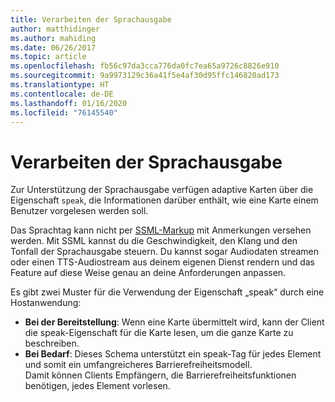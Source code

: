 ```yaml
---
title: Verarbeiten der Sprachausgabe
author: matthidinger
ms.author: mahiding
ms.date: 06/26/2017
ms.topic: article
ms.openlocfilehash: fb56c97da3cca776da0fc7ea65a9726c8826e910
ms.sourcegitcommit: 9a9973129c36a41f5e4af30d95ffc146820ad173
ms.translationtype: HT
ms.contentlocale: de-DE
ms.lasthandoff: 01/16/2020
ms.locfileid: "76145540"
---
```

# <a name="handling-speech"></a>Verarbeiten der Sprachausgabe

Zur Unterstützung der Sprachausgabe verfügen adaptive Karten über die Eigenschaft `speak`, die Informationen darüber enthält, wie eine Karte einem Benutzer vorgelesen werden soll.

Das Sprachtag kann nicht per [SSML-Markup](https://msdn.microsoft.com/library/office/hh361578(v=office.14).aspx) mit Anmerkungen versehen werden. Mit SSML kannst du die Geschwindigkeit, den Klang und den Tonfall der Sprachausgabe steuern.  Du kannst sogar Audiodaten streamen oder einen TTS-Audiostream aus deinem eigenen Dienst rendern und das Feature auf diese Weise genau an deine Anforderungen anpassen.

Es gibt zwei Muster für die Verwendung der Eigenschaft „speak“ durch eine Hostanwendung:
* **Bei der Bereitstellung**: Wenn eine Karte übermittelt wird, kann der Client die speak-Eigenschaft für die Karte lesen, um die ganze Karte zu beschreiben.
* **Bei Bedarf**: Dieses Schema unterstützt ein speak-Tag für jedes Element und somit ein umfangreicheres Barrierefreiheitsmodell.  
Damit können Clients Empfängern, die Barrierefreiheitsfunktionen benötigen, jedes Element vorlesen.

